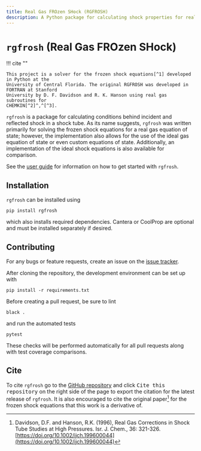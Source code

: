 ```yaml
---
title: Real Gas FROzen SHock (RGFROSH)
description: A Python package for calculating shock properties for real gases.
---
```


# `rgfrosh` (Real Gas FROzen SHock)

!!! cite ""
    
    This project is a solver for the frozen shock equations[^1] developed in Python at the
    University of Central Florida. The original RGFROSH was developed in FORTRAN at Stanford 
    University by D. F. Davidson and R. K. Hanson using real gas subroutines for 
    CHEMKIN[^2]^,^[^3]. 
    

`rgfrosh` is a package for calculating conditions behind incident and reflected shock in
a shock tube. As its name suggests, `rgfrosh` was written primarily for solving the frozen shock equations for
a real gas equation of state; however, the implementation also allows for the use of the ideal gas equation of state or 
even custom equations of state. Additionally, an implementation of the ideal shock equations is also available for comparison. 

See the [user guide](guide/getting-started) for information on how to get started with `rgfrosh`.

## Installation

`rgfrosh` can be installed using

```
pip install rgfrosh
```

which also installs required dependencies. Cantera or CoolProp are optional and must 
be installed separately if desired.

## Contributing

For any bugs or feature requests, create an issue on the 
[issue tracker](https://github.com/VasuLab/RGFROSH/issues). 

After cloning the repository, the development environment can be set up with

```
pip install -r requirements.txt
```

Before creating a pull request, be sure to lint

```
black .
```

and run the automated tests

```
pytest
```

These checks will be performed automatically for all pull requests along
with test coverage comparisons.

## Cite

To cite `rgfrosh` go to the [GitHub repository](https://github.com/VasuLab/RGFROSH) and click 
<kbd>Cite this repository</kbd> on the right side of the page to export the citation for the latest 
release of `rgfrosh`. It is also encouraged to cite the original paper[^1] for the frozen shock 
equations that this work is a derivative of.


[^1]: Davidson, D.F. and Hanson, R.K. (1996), Real Gas Corrections in Shock Tube Studies 
at High Pressures. Isr. J. Chem., 36: 321-326. 
[https://doi.org/10.1002/ijch.199600044](https://doi.org/10.1002/ijch.199600044)
[^2]: P. Barry Butler, "Real Gas Equations of State for Chemkin" Sandia Report No. 
SAND88-3188 (1988). [https://doi.org/10.2172/6224858](https://doi.org/10.2172/6224858)
[^3]: R. G. Schmitt, P. B. Butler, N. B. French "Chemkin real gas: a Fortran package for 
analaysis of thermodynamic properties and chemical kinetics in non-ideal systems," 
U. of Iowa Report UIME PPB 93-006 (1994).

